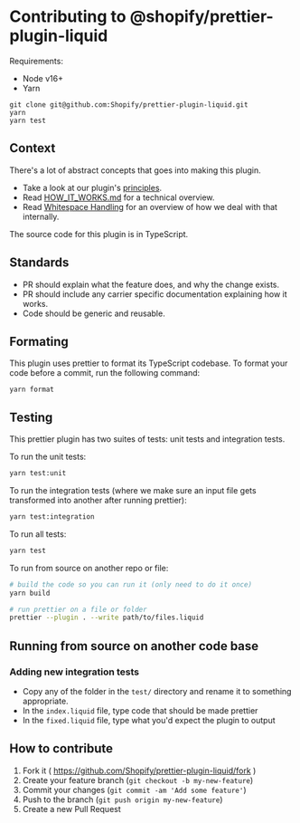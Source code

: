 # Contributing to @shopify/prettier-plugin-liquid

Requirements:

- Node v16+
- Yarn

```
git clone git@github.com:Shopify/prettier-plugin-liquid.git
yarn
yarn test
```

## Context

There's a lot of abstract concepts that goes into making this plugin.

- Take a look at our plugin's [principles](./docs/principles/index.md).
- Read [HOW_IT_WORKS.md](HOW_IT_WORKS.md) for a technical overview.
- Read [Whitespace Handling](./docs/whitespace-handling.md) for an overview of how we deal with that internally.

The source code for this plugin is in TypeScript.

## Standards

- PR should explain what the feature does, and why the change exists.
- PR should include any carrier specific documentation explaining how it works.
- Code should be generic and reusable.

## Formating

This plugin uses prettier to format its TypeScript codebase. To format your code before a commit, run the following command:

```
yarn format
```

## Testing

This prettier plugin has two suites of tests: unit tests and integration tests.

To run the unit tests:

```bash
yarn test:unit
```

To run the integration tests (where we make sure an input file gets transformed into another after running prettier):

```bash
yarn test:integration
```

To run all tests:

```bash
yarn test
```

To run from source on another repo or file:

```bash
# build the code so you can run it (only need to do it once)
yarn build

# run prettier on a file or folder
prettier --plugin . --write path/to/files.liquid
```

## Running from source on another code base

### Adding new integration tests

- Copy any of the folder in the `test/` directory and rename it to something appropriate.
- In the `index.liquid` file, type code that should be made prettier
- In the `fixed.liquid` file, type what you'd expect the plugin to output

## How to contribute

1. Fork it ( https://github.com/Shopify/prettier-plugin-liquid/fork )
2. Create your feature branch (`git checkout -b my-new-feature`)
3. Commit your changes (`git commit -am 'Add some feature'`)
4. Push to the branch (`git push origin my-new-feature`)
5. Create a new Pull Request

